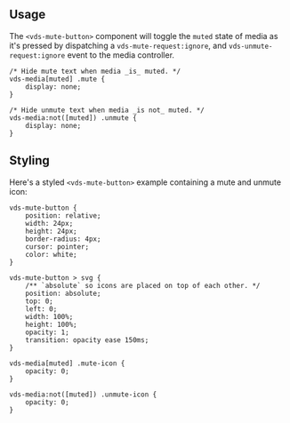 ## Usage

The `<vds-mute-button>` component will toggle the `muted` state of media as it's pressed by
dispatching a `vds-mute-request:ignore`, and `vds-unmute-request:ignore` event to the media
controller.

<slot name="usage" />

```css:copy
/* Hide mute text when media _is_ muted. */
vds-media[muted] .mute {
	display: none;
}

/* Hide unmute text when media _is not_ muted. */
vds-media:not([muted]) .unmute {
	display: none;
}
```

## Styling

Here's a styled `<vds-mute-button>` example containing a mute and unmute icon:

<slot name="styling" />

```css:copy
vds-mute-button {
	position: relative;
	width: 24px;
	height: 24px;
	border-radius: 4px;
	cursor: pointer;
	color: white;
}

vds-mute-button > svg {
	/** `absolute` so icons are placed on top of each other. */
	position: absolute;
	top: 0;
	left: 0;
	width: 100%;
	height: 100%;
	opacity: 1;
	transition: opacity ease 150ms;
}

vds-media[muted] .mute-icon {
	opacity: 0;
}

vds-media:not([muted]) .unmute-icon {
	opacity: 0;
}
```
